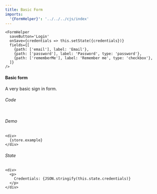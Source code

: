 ```yaml
---
title: Basic Form
imports:
  '{FormHelper}': '../../../cjs/index'
---
```

```store example
<FormHelper
  saveButton='Login'
  onSave={credentials => this.setState({credentials})}
  fields={[
    {path: ['email'], label: 'Email'},
    {path: ['password'], label: 'Password', type: 'password'},
    {path: ['rememberMe'], label: 'Remember me', type: 'checkbox'},
  ]}
/>
```
#### Basic form
A very basic sign in form.

###### Code
```stored example jsx
```

###### Demo
```render
<div>
  {store.example}
</div>
```

###### State
```render
<div>
  <p>
    Credentials: {JSON.stringify(this.state.credentials)}
  </p>
</div>
```
